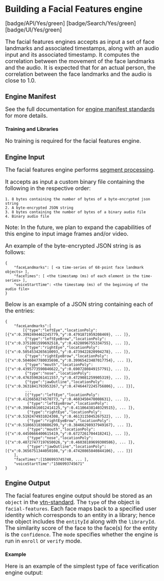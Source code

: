 # Building a Facial Features engine

[badge/API/Yes/green]
[badge/Search/Yes/green]
[badge/UI/Yes/green]

The facial features engines accepts as input a set of face landmarks and associated timestamps, along with an audio input
and its associated timestamp. It computes the correlation between the movement of the face landmarks and the audio. It is
expected that for an actual person, the correlation between the face landmarks and the audio is close to 1.0.

## Engine Manifest

<!-- TODO

All facial features engines should specify the following parameters in their build manifest:

| Parameter | Value |
| --------- | ----- |
| `TODO` | `TODO` |
| `TODO` | `TODO` |

Here is a minimal example `manifest.json` that could apply to a face verification engine:
-->

<!--TODO: Define [](manifest.example.json ':include :type=code json')-->

See the full documentation for [engine manifest standards](/developer/engines/standards/engine-manifest/) for more details.

<!-- TODO ## Engine Input -->

<!-- TODO -->

### Training and Libraries

No training is required for the facial features engine.

## Engine Input

The facial features engine performs [segment processing](/developer/engines/processing-modes/segment-processing/).

It accepts as input a custom binary file containing the following in the respective order:

    1. 8 bytes containing the number of bytes of a byte-encrypted json string
    2. A byte-encrypted JSON string
    3. 8 bytes containing the number of bytes of a binary audio file
    4. Binary audio file

Note: In the future, we plan to expand the capabilities of this engine to input image frames and/or video.

An example of the byte-encrypted JSON string is as follows:

    {
        "faceLandmarks": [ <a time-series of 68-point face landmark objects> ],
        "faceTimes": [ <the timestamp (ms) of each element in the time-series> ],
        "voiceStartTime": <the timestamp (ms) of the beginning of the audio file>
    }

Below is an example of a JSON string containing each of the entries:

    {
        "faceLandmarks":[
            [{"type":"leftEye","locationPoly":[{"x":0.3992494462245779,"y":0.4791871959208469}, ... ]},
             {"type":"leftEyeBrow","locationPoly":[{"x":0.3751081599692518,"y":0.4328096755334755}, ... ]},
             {"type":"rightEye","locationPoly":[{"x":0.5054534265610093,"y":0.4739422820994278}, ... ]},
             {"type":"rightEyeBrow","locationPoly":[{"x":0.5046047780035698,"y":0.39965423487017754}, ... ]},
             {"type":"mouth","locationPoly":[{"x":0.4395773590846622,"y":0.6907280849157791}, ... ]},
             {"type":"nose","locationPoly":[{"x":0.4763590261411557,"y":0.4729081259905319}, ... ]},
             {"type":"jawOutline","locationPoly":[{"x":0.3631841793953267,"y":0.47464472245756806}, ... ]}],
             ...
             [{"type":"leftEye","locationPoly":[{"x":0.4126658274570773,"y":0.4603450470008631}, ... ]},
              {"type":"leftEyeBrow","locationPoly":[{"x":0.39045616012414125,"y":0.41106438140329515}, ... ]},
              {"type":"rightEye","locationPoly":[{"x":0.5192474931024308,"y":0.4613115045267522}, ... ]},
              {"type":"rightEyeBrow","locationPoly":[{"x":0.5186631830886299,"y":0.38466298937949167}, ... ]},
              {"type":"mouth","locationPoly":[{"x":0.4450666400615419,"y":0.6727261704418241}, ... ]},
              {"type":"nose","locationPoly":[{"x":0.48727477197650026,"y":0.46038189699300586}, ... ]},
              {"type":"jawOutline","locationPoly":[{"x":0.3656751344050108,"y":0.47420865840844106}, ... ]}]
        ],
        "faceTimes":[1586993745748, ... ],
        "voiceStartTime":"1586993745671"
    }

## Engine Output

The facial features engine output should be stored as an `object` in the [vtn-standard](/developer/engines/standards/engine-output/).
The `type` of the object is `facial-features`. Each face maps back to a specified user identity which corresponds to an entity in a library;
hence the object includes the `entityId` along with the `libraryId`. The similarity score of the face to the face(s) for
the entity is the `confidence`. The `mode` specifies whether the engine is run in `enroll` or `verify` mode.

### Example

Here is an example of the simplest type of face verification engine output:

[](vtn-standard.example.json ':include :type=code json')

<style>
     p, ul, ol, li { font-size: 18px !important;}
</style>